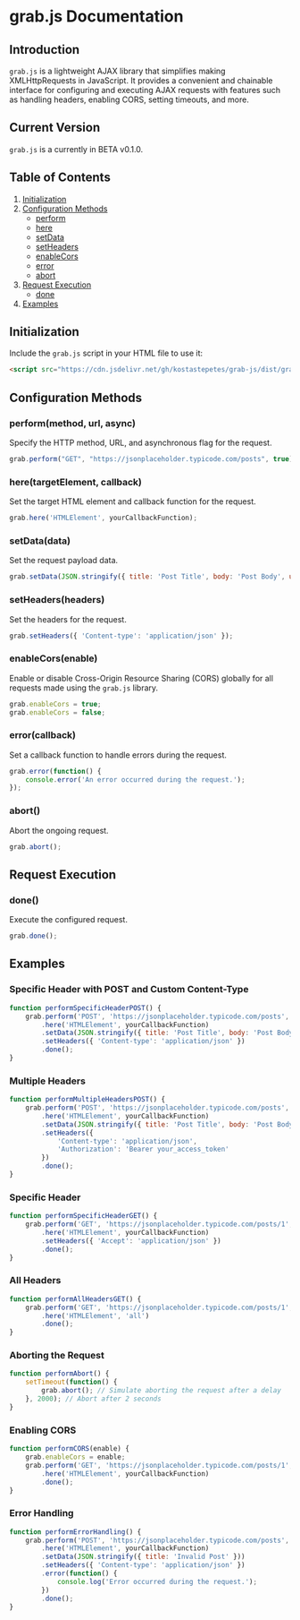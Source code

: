 # grab.js Documentation

## Introduction
`grab.js` is a lightweight AJAX library that simplifies making XMLHttpRequests in JavaScript. It provides a convenient and chainable interface for configuring and executing AJAX requests with features such as handling headers, enabling CORS, setting timeouts, and more.

## Current Version
`grab.js` is a currently in BETA v0.1.0.

## Table of Contents
1. [Initialization](#initialization)
2. [Configuration Methods](#configuration-methods)
    - [perform](#perform)
    - [here](#here)
    - [setData](#setdata)
    - [setHeaders](#setheaders)
    - [enableCors](#enablecors)
    - [error](#error)
    - [abort](#abort)
3. [Request Execution](#request-execution)
    - [done](#done)
4. [Examples](#examples)

## Initialization<a name="initialization"></a>
Include the `grab.js` script in your HTML file to use it:
```html
<script src="https://cdn.jsdelivr.net/gh/kostastepetes/grab-js/dist/grab.min.js"></script>
```

## Configuration Methods<a name="configuration-methods"></a>
### perform(method, url, async)
Specify the HTTP method, URL, and asynchronous flag for the request.
```javascript
grab.perform("GET", "https://jsonplaceholder.typicode.com/posts", true);
```

### here(targetElement, callback)
Set the target HTML element and callback function for the request.
```javascript
grab.here('HTMLElement', yourCallbackFunction);
```

### setData(data)
Set the request payload data.
```javascript
grab.setData(JSON.stringify({ title: 'Post Title', body: 'Post Body', userId: 1 }));
```

### setHeaders(headers)
Set the headers for the request.
```javascript
grab.setHeaders({ 'Content-type': 'application/json' });
```

### enableCors(enable)
Enable or disable Cross-Origin Resource Sharing (CORS) globally for all requests made using the `grab.js` library.
```javascript
grab.enableCors = true; 
grab.enableCors = false;
```

### error(callback)
Set a callback function to handle errors during the request.
```javascript
grab.error(function() {
    console.error('An error occurred during the request.');
});
```

### abort()
Abort the ongoing request.
```javascript
grab.abort();
```

## Request Execution<a name="request-execution"></a>
### done()
Execute the configured request.
```javascript
grab.done();
```

## Examples<a name="examples"></a>
### Specific Header with POST and Custom Content-Type
```javascript
function performSpecificHeaderPOST() {
    grab.perform('POST', 'https://jsonplaceholder.typicode.com/posts', true)
        .here('HTMLElement', yourCallbackFunction)
        .setData(JSON.stringify({ title: 'Post Title', body: 'Post Body', userId: 1 }))
        .setHeaders({ 'Content-type': 'application/json' })
        .done();
}
```

### Multiple Headers
```javascript
function performMultipleHeadersPOST() {
    grab.perform('POST', 'https://jsonplaceholder.typicode.com/posts', true)
        .here('HTMLElement', yourCallbackFunction)
        .setData(JSON.stringify({ title: 'Post Title', body: 'Post Body', userId: 1 }))
        .setHeaders({
            'Content-type': 'application/json',
            'Authorization': 'Bearer your_access_token'
        })
        .done();
}
```

### Specific Header
```javascript
function performSpecificHeaderGET() {
    grab.perform('GET', 'https://jsonplaceholder.typicode.com/posts/1', true)
        .here('HTMLElement', yourCallbackFunction)
        .setHeaders({ 'Accept': 'application/json' })
        .done();
}
```

### All Headers
```javascript
function performAllHeadersGET() {
    grab.perform('GET', 'https://jsonplaceholder.typicode.com/posts/1', true)
        .here('HTMLElement', 'all')
        .done();
}
```

### Aborting the Request
```javascript
function performAbort() {
    setTimeout(function() {
        grab.abort(); // Simulate aborting the request after a delay
    }, 2000); // Abort after 2 seconds
}
```

### Enabling CORS
```javascript
function performCORS(enable) {
    grab.enableCors = enable;
    grab.perform('GET', 'https://jsonplaceholder.typicode.com/posts/1', true, enable)
        .here('HTMLElement', yourCallbackFunction)
        .done();
}
```

### Error Handling
```javascript
function performErrorHandling() {
    grab.perform('POST', 'https://jsonplaceholder.typicode.com/posts', true)
        .here('HTMLElement', yourCallbackFunction)
        .setData(JSON.stringify({ title: 'Invalid Post' }))
        .setHeaders({ 'Content-type': 'application/json' })
        .error(function() {
            console.log('Error occurred during the request.');
        })
        .done();
}
```
